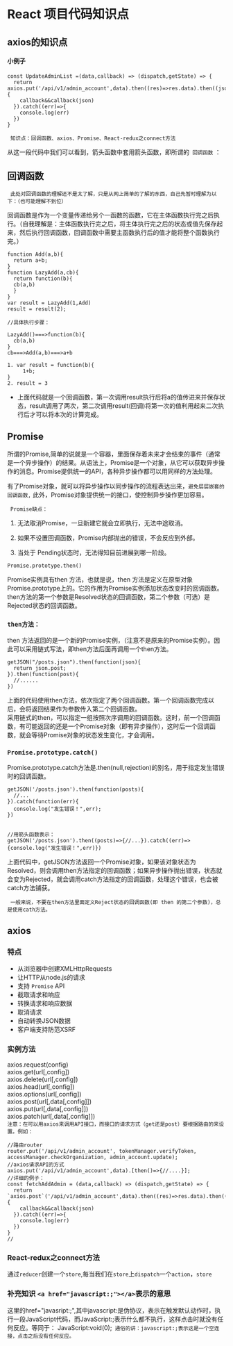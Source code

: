 # React 项目代码知识点

## axios的知识点
#### 小例子

```
const UpdateAdminList =(data,callback) => (dispatch,getState) => { 
  return axios.put('/api/v1/admin_account',data).then((res)=>res.data).then((json)=>{
    callback&&callback(json)
  }).catch((err)=>{
    console.log(err)
  })
}
```

` 知识点：回调函数、axios、Promise、React-redux之connect方法`

从这一段代码中我们可以看到，箭头函数中套用箭头函数，即所谓的` 回调函数` ：

## 回调函数
` 此处对回调函数的理解还不是太了解，只是从网上简单的了解的东西，自己先暂时理解为以下：（也可能理解不到位）`       

回调函数是作为一个变量传递给另个一函数的函数，它在主体函数执行完之后执行。（自我理解是：主体函数执行完之后，将主体执行完之后的状态或值先保存起来，然后执行回调函数，回调函数中需要主函数执行后的值才能将整个函数执行完。）

```
function Add(a,b){
  return a+b;
}
function LazyAdd(a,cb){
  return function(b){
  cb(a,b)
  }
}
var result = LazyAdd(1,Add)
result = result(2);

//具体执行步骤：

LazyAdd()===>function(b){
  cb(a,b)
}
cb===>Add(a,b)===>a+b

1. var result = function(b){
     1+b;
}
2. result = 3
```

- 上面代码就是一个回调函数，第一次调用result执行后将a的值传进来并保存状态，result调用了两次，第二次调用result(回调)将第一次的值利用起来二次执行后才可以将本次的计算完成。    

## Promise

所谓的Promise,简单的说就是一个容器，里面保存着未来才会结束的事件（通常是一个异步操作）的结果。从语法上，Promise是一个对象，从它可以获取异步操作的消息。Promise提供统一的API，各种异步操作都可以用同样的方法处理。     

有了Promise对象，就可以将异步操作以同步操作的流程表达出来，`避免层层嵌套的回调函数,` 此外，Promise对象提供统一的接口，使控制异步操作更加容易。    

` Promise缺点：` 

1. 无法取消Promise，一旦新建它就会立即执行，无法中途取消。    

2. 如果不设置回调函数，Promise内部抛出的错误，不会反应到外部。   

3. 当处于 Pending状态时，无法得知目前进展到哪一阶段。     

`Promise.prototype.then()`

Promise实例具有then 方法，也就是说，then 方法是定义在原型对象Promise.prototype上的。它的作用为Promise实例添加状态改变时的回调函数。then方法的第一个参数是Resolved状态的回调函数，第二个参数（可选）是Rejected状态的回调函数。

### `then方法：`    

then 方法返回的是一个新的Promise实例，（注意不是原来的Promise实例）。因此可以采用链式写法，即then方法后面再调用一个then方法。

```
getJSON("/posts.json").then(function(json){
  return json.post;
}).then(function(post){
  //......
})
```

上面的代码使用then方法，依次指定了两个回调函数。第一个回调函数完成以后，会将返回结果作为参数传入第二个回调函数。   
采用链式的then，可以指定一组按照次序调用的回调函数。这时，前一个回调函数，有可能返回的还是一个Promise对象（即有异步操作），这时后一个回调函数，就会等待Promise对象的状态发生变化，才会调用。    

### `Promise.prototype.catch()`   
Promise.prototype.catch方法是.then(null,rejection)的别名，用于指定发生错误时的回调函数。    
```
getJSON('/posts.json').then(function(posts){
  //...
}).catch(function(err){
  console.log("发生错误！",err);
})


//用箭头函数表示：
getJSON('/posts.json').then((posts)=>{//...}).catch((err)=>{console.log("发生错误！",err)})
```

上面代码中，getJSON方法返回一个Promise对象，如果该对象状态为Resolved，则会调用then方法指定的回调函数；如果异步操作抛出错误，状态就会变为Rejected，就会调用catch方法指定的回调函数，处理这个错误，也会被catch方法铺获。    

` 一般来说，不要在then方法里面定义Reject状态的回调函数(即 then 的第二个参数)，总是使用cath方法。`       

## axios

### 特点

- 从浏览器中创建XMLHttpRequests  
- 让HTTP从node.js的请求  
- 支持 `Promise` API  
- 截取请求和响应  
- 转换请求和响应数据  
- 取消请求   
- 自动转换JSON数据  
- 客户端支持防范XSRF   

### 实例方法
axios.request(config)  
axios.get(url[,config])  
axios.delete(url[,config])  
axios.head(url[,config])   
axios.options(url[,config])   
axios.post(url[,data[,config]])   
axios.put(url[,data[,config]])   
axios.patch(url[,data[,config]])   
`注意：在可以用axios来调用API接口，而接口的请求方式（get还是post）要根据路由的来设置。例如：`  

```
//路由router
router.put('/api/v1/admin_account', tokenManager.verifyToken, accessManager.checkOrganization, admin_account.update);
//axios请求API的方式
axios.put('/api/v1/admin_account',data).[then()=>{//....}];
//详细的例子：
const fetchAddAdmin = (data,callback) => (dispatch,getState) => { 
  return `axios.post`('/api/v1/admin_account',data).then((res)=>res.data).then((json)=>{
    callback&&callback(json)
  }).catch((err)=>{
    console.log(err)
  })
}
//
```


### React-redux之connect方法

通过`reducer`创建一个`store`,每当我们在`store`上`dispatch`一个`action`，`store` 








### 补充知识 `<a href="javascript:;"></a>`表示的意思

这里的href="javasript:;",其中javascript:是伪协议，表示在触发默认动作时，执行一段JavaScript代码，而JavaScript:;表示什么都不执行，这样点击<a>时就没有任何反应。等同于：
JavaScript:void(0);` 通俗的讲：javascript:;表示这是一个空连接，点击之后没有任何反应。`    